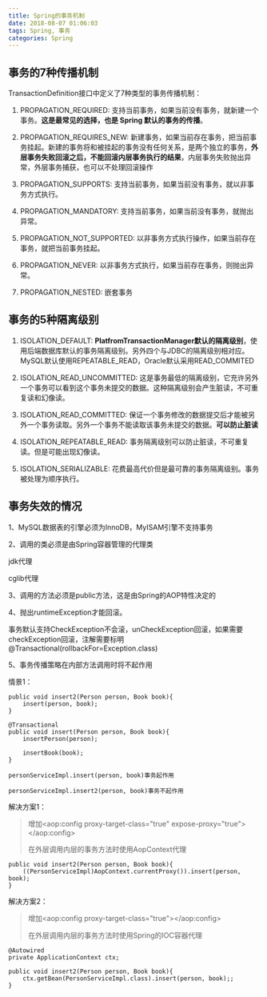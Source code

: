 ```yaml
---
title: Spring的事务机制
date: 2018-08-07 01:06:03
tags: Spring, 事务
categories: Spring
---
```

## 事务的7种传播机制 ##

TransactionDefinition接口中定义了7种类型的事务传播机制：

1. PROPAGATION_REQUIRED: 支持当前事务，如果当前没有事务，就新建一个事务。**这是最常见的选择，也是 Spring 默认的事务的传播**。

2. PROPAGATION_REQUIRES_NEW: 新建事务，如果当前存在事务，把当前事务挂起。新建的事务将和被挂起的事务没有任何关系，是两个独立的事务，**外层事务失败回滚之后，不能回滚内层事务执行的结果**，内层事务失败抛出异常，外层事务捕获，也可以不处理回滚操作

3. PROPAGATION_SUPPORTS: 支持当前事务，如果当前没有事务，就以非事务方式执行。

4. PROPAGATION_MANDATORY: 支持当前事务，如果当前没有事务，就抛出异常。

5. PROPAGATION_NOT_SUPPORTED: 以非事务方式执行操作，如果当前存在事务，就把当前事务挂起。

6. PROPAGATION_NEVER: 以非事务方式执行，如果当前存在事务，则抛出异常。

7. PROPAGATION_NESTED: 嵌套事务   

<!--more -->

## 事务的5种隔离级别 ##

1. ISOLATION_DEFAULT: **PlatfromTransactionManager默认的隔离级别**，使用后端数据库默认的事务隔离级别。另外四个与JDBC的隔离级别相对应。MySQL默认使用REPEATABLE_READ，Oracle默认采用READ_COMMITED

2. ISOLATION_READ_UNCOMMITTED: 这是事务最低的隔离级别，它充许另外一个事务可以看到这个事务未提交的数据。这种隔离级别会产生脏读，不可重复读和幻像读。

3. ISOLATION_READ_COMMITTED: 保证一个事务修改的数据提交后才能被另外一个事务读取。另外一个事务不能读取该事务未提交的数据。**可以防止脏读**

4. ISOLATION_REPEATABLE_READ: 事务隔离级别可以防止脏读，不可重复读。但是可能出现幻像读。

5. ISOLATION_SERIALIZABLE: 花费最高代价但是最可靠的事务隔离级别。事务被处理为顺序执行。

## 事务失效的情况 ##

1、MySQL数据表的引擎必须为InnoDB，MyISAM引擎不支持事务

2、调用的类必须是由Spring容器管理的代理类

jdk代理

cglib代理

3、调用的方法必须是public方法，这是由Spring的AOP特性决定的

4、抛出runtimeException才能回滚。

事务默认支持CheckException不会滚，unCheckException回滚，如果需要checkException回滚，注解需要标明@Transactional(rollbackFor=Exception.class)

5、事务传播策略在内部方法调用时将不起作用

情景1：

	public void insert2(Person person, Book book){
        insert(person, book);
    }

    @Transactional
    public void insert(Person person, Book book){
        insertPerson(person);

        insertBook(book);
    }
	
	personServiceImpl.insert(person, book)事务起作用

	personServiceImpl.insert2(person, book)事务不起作用

解决方案1：

> 增加<aop:config proxy-target-class="true" expose-proxy="true"></aop:config>
> 
> 在外层调用内层的事务方法时使用AopContext代理 
  
	public void insert2(Person person, Book book){
        ((PersonServiceImpl)AopContext.currentProxy()).insert(person, book);
    }

解决方案2：

> 增加<aop:config proxy-target-class="true"></aop:config>
> 
> 在外层调用内层的事务方法时使用Spring的IOC容器代理 
  	
	@Autowired
    private ApplicationContext ctx;

	public void insert2(Person person, Book book){
        ctx.getBean(PersonServiceImpl.class).insert(person, book);;
    }